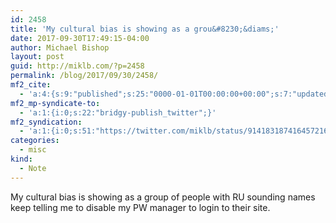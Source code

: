 ```yaml
---
id: 2458
title: 'My cultural bias is showing as a grou&#8230;&diams;'
date: 2017-09-30T17:49:15-04:00
author: Michael Bishop
layout: post
guid: http://miklb.com/?p=2458
permalink: /blog/2017/09/30/2458/
mf2_cite:
  - 'a:4:{s:9:"published";s:25:"0000-01-01T00:00:00+00:00";s:7:"updated";s:25:"0000-01-01T00:00:00+00:00";s:8:"category";a:1:{i:0;s:0:"";}s:6:"author";a:0:{}}'
mf2_mp-syndicate-to:
  - 'a:1:{i:0;s:22:"bridgy-publish_twitter";}'
mf2_syndication:
  - 'a:1:{i:0;s:51:"https://twitter.com/miklb/status/914183187416457216";}'
categories:
  - misc
kind:
  - Note
---
```

My cultural bias is showing as a group of people with RU sounding names keep telling me to disable my PW manager to login to their site.